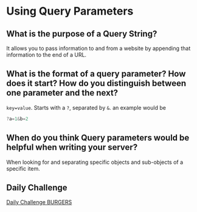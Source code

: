 # Using Query Parameters

## What is the purpose of a Query String?

It allows you to pass information to and from a website by appending that information to the end of a URL.

## What is the format of a query parameter? How does it start? How do you distinguish between one parameter and the next?

`key=value`. Starts with a `?`, separated by `&`. an example would be

```javascript
?a=1&b=2
```

## When do you think Query parameters would be helpful when writing your server?

When looking for and separating specific objects and sub-objects of a specific item.

## Daily Challenge

[Daily Challenge BURGERS](https://derekshain.github.io/node-intro/)
